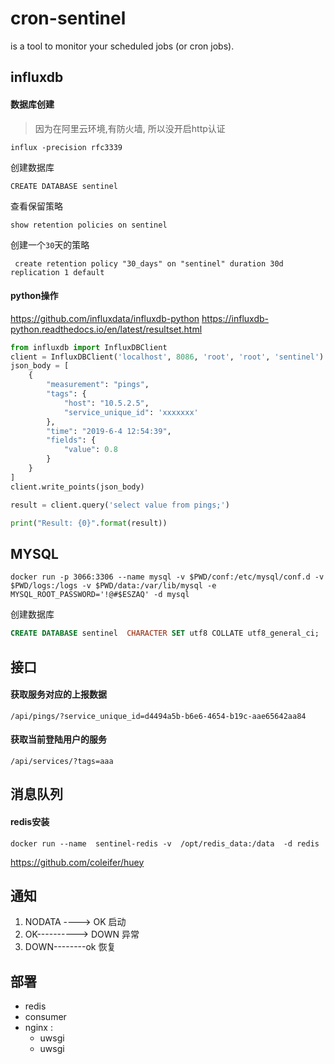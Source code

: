 # cron-sentinel
is  a tool to monitor your scheduled jobs (or cron jobs). 

## influxdb

#### 数据库创建
> 因为在阿里云环境,有防火墙, 所以没开启http认证


```
influx -precision rfc3339
```

创建数据库
```
CREATE DATABASE sentinel
```

查看保留策略
```
show retention policies on sentinel
```

创建一个`30`天的策略
```
 create retention policy "30_days" on "sentinel" duration 30d replication 1 default
```

#### python操作

https://github.com/influxdata/influxdb-python
https://influxdb-python.readthedocs.io/en/latest/resultset.html

```python
from influxdb import InfluxDBClient
client = InfluxDBClient('localhost', 8086, 'root', 'root', 'sentinel')
json_body = [
    {
        "measurement": "pings",
        "tags": {
            "host": "10.5.2.5",
            "service_unique_id": 'xxxxxxx'
        },
        "time": "2019-6-4 12:54:39",
        "fields": {
            "value": 0.8
        }
    }
]
client.write_points(json_body)

result = client.query('select value from pings;')

print("Result: {0}".format(result))

```

## MYSQL

```shell
docker run -p 3066:3306 --name mysql -v $PWD/conf:/etc/mysql/conf.d -v $PWD/logs:/logs -v $PWD/data:/var/lib/mysql -e MYSQL_ROOT_PASSWORD='!@#$ESZAQ' -d mysql
```

创建数据库

```sql
CREATE DATABASE sentinel  CHARACTER SET utf8 COLLATE utf8_general_ci;
```

## 接口

#### 获取服务对应的上报数据

```
/api/pings/?service_unique_id=d4494a5b-b6e6-4654-b19c-aae65642aa84
```

#### 获取当前登陆用户的服务

```
/api/services/?tags=aaa
```


## 消息队列

#### redis安装
```
docker run --name  sentinel-redis -v  /opt/redis_data:/data  -d redis
```

https://github.com/coleifer/huey

## 通知

1. NODATA   ---->   OK 启动
2. OK----------> DOWN 异常
3. DOWN--------ok 恢复


## 部署

- redis
- consumer
- nginx :
    - uwsgi
    - uwsgi